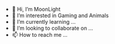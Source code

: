 - 👋 Hi, I’m MoonLight
- 👀 I’m interested in Gaming and Animals
- 🌱 I’m currently learning ...
- 💞️ I’m looking to collaborate on ...
- 📫 How to reach me ...

<!---
luccarock/luccarock is a ✨ special ✨ repository because its `README.md` (this file) appears on your GitHub profile.
You can click the Preview link to take a look at your changes.
--->

